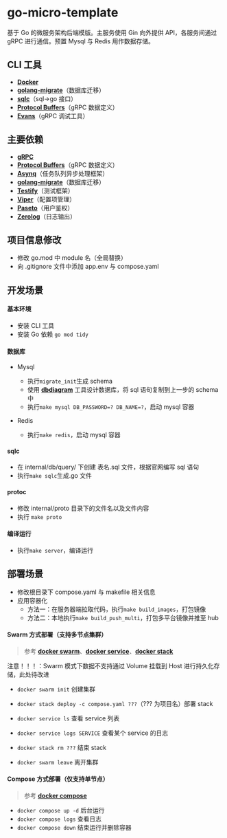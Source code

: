 # go-micro-template

基于 Go 的微服务架构后端模版。主服务使用 Gin 向外提供 API，各服务间通过 gRPC 进行通信。预置 Mysql 与 Redis 用作数据存储。

## CLI 工具

- [**Docker**](https://hub.docker.com/)
- [**golang-migrate**](https://github.com/golang-migrate/migrate)（数据库迁移）
- [**sqlc**](https://docs.sqlc.dev/en/stable/index.html)（sql->go 接口）
- [**Protocol Buffers**](https://protobuf.dev)（gRPC 数据定义）
- [**Evans**](https://github.com/ktr0731/evans)（gRPC 调试工具）

## 主要依赖

- [**gRPC**](https://grpc.io/)
- [**Protocol Buffers**](https://protobuf.dev)（gRPC 数据定义）
- [**Asynq**](https://github.com/hibiken/asynq)（任务队列异步处理框架）
- [**golang-migrate**](https://github.com/golang-migrate/migrate)（数据库迁移）
- [**Testify**](https://github.com/stretchr/testify)（测试框架）
- [**Viper**](https://github.com/spf13/viper)（配置项管理）
- [**Paseto**](https://github.com/o1egl/paseto)（用户鉴权）
- [**Zerolog**](https://github.com/rs/zerolog)（日志输出）

## 项目信息修改

- 修改 go.mod 中 module 名（全局替换）
- 向 .gitignore 文件中添加 app.env 与 compose.yaml

## 开发场景

#### 基本环境

- 安装 CLI 工具
- 安装 Go 依赖 `go mod tidy`

#### 数据库

- Mysql

  - 执行`migrate_init`生成 schema
  - 使用 [**dbdiagram**](https://dbdiagram.io/home) 工具设计数据库，将 sql 语句复制到上一步的 schema 中
  - 执行`make mysql DB_PASSWORD=? DB_NAME=?`，启动 mysql 容器

- Redis
  - 执行`make redis`，启动 mysql 容器

#### sqlc

- 在 internal/db/query/ 下创建 表名.sql 文件，根据官网编写 sql 语句
- 执行`make sqlc`生成.go 文件

#### protoc

- 修改 internal/proto 目录下的文件名以及文件内容
- 执行 `make proto`

#### 编译运行

- 执行`make server`，编译运行

## 部署场景

- 修改根目录下 compose.yaml 与 makefile 相关信息
- 应用容器化
  - 方法一：在服务器端拉取代码，执行`make build_images`，打包镜像
  - 方法二：本地执行`make build_push_multi`，打包多平台镜像并推至 hub

#### Swarm 方式部署（支持多节点集群）

> 参考 [**docker swarm**](https://docs.docker.com/engine/reference/commandline/swarm/)、[**docker service**](https://docs.docker.com/engine/reference/commandline/service/)、[**docker stack**](https://docs.docker.com/engine/reference/commandline/stack/)

注意！！！：Swarm 模式下数据不支持通过 Volume 挂载到 Host 进行持久化存储，此处待改进

- `docker swarm init` 创建集群
- `docker stack deploy -c compose.yaml ???`（??? 为项目名）部署 stack
- `docker service ls` 查看 service 列表
- `docker service logs SERVICE` 查看某个 service 的日志

- `docker stack rm ???` 结束 stack
- `docker swarm leave` 离开集群

#### Compose 方式部署（仅支持单节点）

> 参考 [**docker compose**](https://docs.docker.com/engine/reference/commandline/compose/)

- `docker compose up -d` 后台运行
- `docker compose logs` 查看日志
- `docker compose down` 结束运行并删除容器
